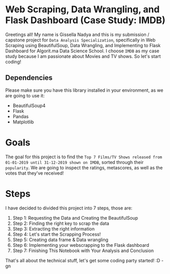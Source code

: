 # Web Scraping, Data Wrangling, and Flask Dashboard (Case Study: IMDB)

Greetings all! My name is Gissella Nadya and this is my submission / capstone project for `Data Analysis Specialization`, specifically in Web Scraping using BeautifulSoup, Data Wrangling, and Implementing to Flask Dashboard for Algorit.ma Data Science School. I choose `IMDB` as my case study because I am passionate about Movies and TV shows. So let's start coding!

## Dependencies

Please make sure you have this library installed in your environment, as we are going to use it:

- BeautifulSoup4
- Flask
- Pandas
- Matplotlib

# Goals

The goal for this project is to find the `Top 7 Films/TV Shows released from 01-01-2019 until 31-12-2019 shown on IMDB`, sorted through their `popularity`. We are going to inspect the ratings, metascores, as well as the votes that they've received! 

# Steps

I have decided to divided this project into 7 steps, those are:

1. Step 1: Requesting the Data and Creating the BeautifulSoup
2. Step 2: Finding the right key to scrap the data 
3. Step 3: Extracting the right information
4. Step 4: Let's start the Scrapping Process!
5. Step 5: Creating data frame & Data wrangling
6. Step 6: Implementing your webscrapping to the Flask dashboard
7. Step 7: Finishing This Notebook with Your Analysis and Conclusion

That's all about the technical stuff, let's get some coding party started! :D 
-gn
